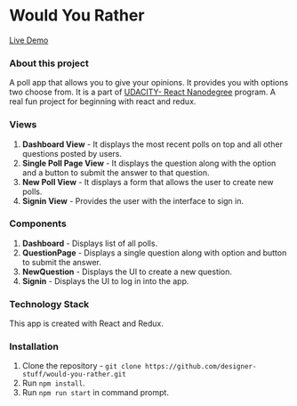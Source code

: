 # Would You Rather

[Live Demo](https://f3yvr.csb.app)

### About this project

A poll app that allows you to give your opinions. It provides you with options two choose from. It is a part of [UDACITY- React Nanodegree](https://www.udacity.com/course/react-nanodegree--nd019) program. A real fun project for beginning with react and redux.

### Views

1. **Dashboard View** - It displays the most recent polls on top and all other questions posted by users.
2. **Single Poll Page View** - It displays the question along with the option and a button to submit the answer to that question.
3. **New Poll View** - It displays a form that allows the user to create new polls.
4. **Signin View** - Provides the user with the interface to sign in.

### Components

1. **Dashboard** - Displays list of all polls.
2. **QuestionPage** - Displays a single question along with option and button to submit the answer.
3. **NewQuestion** - Displays the UI to create a new question.
4. **Signin** - Displays the UI to log in into the app.

### Technology Stack

This app is created with React and Redux.

### Installation

1. Clone the repository - `git clone https://github.com/designer-stuff/would-you-rather.git`
2. Run `npm install`.
3. Run `npm run start` in command prompt.
